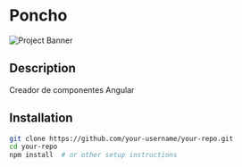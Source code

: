 # Poncho
![Project Banner](https://tucupon.cl/producto/mlc1504130261-2/)


## Description
Creador de componentes Angular


## Installation
```bash
git clone https://github.com/your-username/your-repo.git
cd your-repo
npm install  # or other setup instructions
```